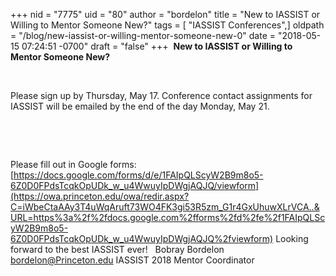 +++
nid = "7775"
uid = "80"
author = "bordelon"
title = "New to IASSIST or Willing to Mentor Someone New?"
tags = [ "IASSIST Conferences",]
oldpath = "/blog/new-iassist-or-willing-mentor-someone-new-0"
date = "2018-05-15 07:24:51 -0700"
draft = "false"
+++
 **New to IASSIST or Willing to Mentor Someone New?**

 

Please sign up by Thursday, May 17. Conference contact assignments for
IASSIST will be emailed by the end of the day Monday, May 21.

 

 

Please fill out in Google forms:
[https://docs.google.com/forms/d/e/1FAIpQLScyW2B9m8o5-6Z0D0FPdsTcqkOpUDk_w_u4WwuyIpDWgjAQJQ/viewform](https://owa.princeton.edu/owa/redir.aspx?C=iWbeCtaAAy3T4uWqAruft73WO4FK3gi53R5zm_G1r4GxUhuwXLrVCA..&URL=https%3a%2f%2fdocs.google.com%2fforms%2fd%2fe%2f1FAIpQLScyW2B9m8o5-6Z0D0FPdsTcqkOpUDk_w_u4WwuyIpDWgjAQJQ%2fviewform)
Looking forward to the best IASSIST ever!   Bobray Bordelon
bordelon@Princeton.edu IASSIST 2018 Mentor Coordinator

